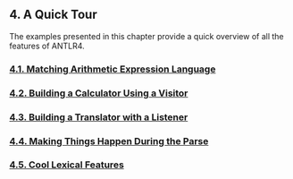 ﻿## 4. A Quick Tour

The examples presented in this chapter provide a quick overview of all the features of ANTLR4.

### [4.1. Matching Arithmetic Expression Language](1)
### [4.2. Building a Calculator Using a Visitor](2)
### [4.3. Building a Translator with a Listener](3)
### [4.4. Making Things Happen During the Parse](4)
### [4.5. Cool Lexical Features](5)